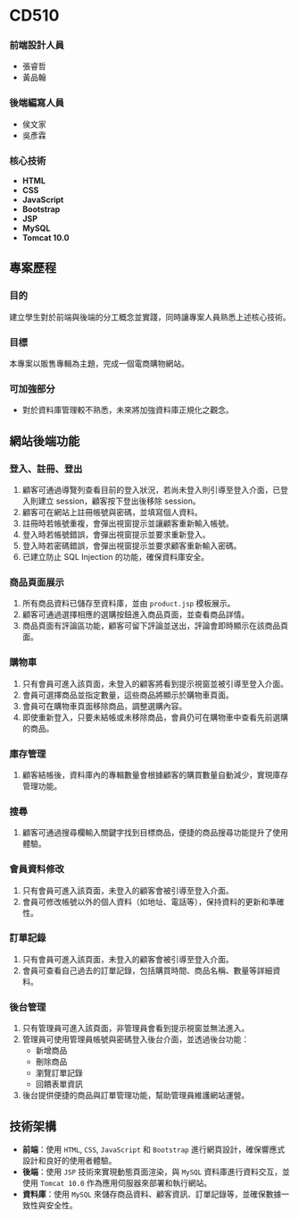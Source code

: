 # CD510

### 前端設計人員
- 張睿哲
- 黃品翰

### 後端編寫人員
- 侯文家
- 吳彥霖

### 核心技術
- **HTML**
- **CSS**
- **JavaScript**
- **Bootstrap**
- **JSP**
- **MySQL**
- **Tomcat 10.0**

## 專案歷程

### 目的
建立學生對於前端與後端的分工概念並實踐，同時讓專案人員熟悉上述核心技術。

### 目標
本專案以販售專輯為主題，完成一個電商購物網站。

### 可加強部分
- 對於資料庫管理較不熟悉，未來將加強資料庫正規化之觀念。

## 網站後端功能

### 登入、註冊、登出
1. 顧客可通過導覽列查看目前的登入狀況，若尚未登入則引導至登入介面，已登入則建立 session，顧客按下登出後移除 session。
2. 顧客可在網站上註冊帳號與密碼，並填寫個人資料。
3. 註冊時若帳號重複，會彈出視窗提示並讓顧客重新輸入帳號。
4. 登入時若帳號錯誤，會彈出視窗提示並要求重新登入。
5. 登入時若密碼錯誤，會彈出視窗提示並要求顧客重新輸入密碼。
6. 已建立防止 SQL Injection 的功能，確保資料庫安全。

### 商品頁面展示
1. 所有商品資料已儲存至資料庫，並由 `product.jsp` 模板展示。
2. 顧客可通過選擇相應的選購按鈕進入商品頁面，並查看商品詳情。
3. 商品頁面有評論區功能，顧客可留下評論並送出，評論會即時顯示在該商品頁面。

### 購物車
1. 只有會員可進入該頁面，未登入的顧客將看到提示視窗並被引導至登入介面。
2. 會員可選擇商品並指定數量，這些商品將顯示於購物車頁面。
3. 會員可在購物車頁面移除商品，調整選購內容。
4. 即使重新登入，只要未結帳或未移除商品，會員仍可在購物車中查看先前選購的商品。

### 庫存管理
1. 顧客結帳後，資料庫內的專輯數量會根據顧客的購買數量自動減少，實現庫存管理功能。

### 搜尋
1. 顧客可通過搜尋欄輸入關鍵字找到目標商品，便捷的商品搜尋功能提升了使用體驗。

### 會員資料修改
1. 只有會員可進入該頁面，未登入的顧客會被引導至登入介面。
2. 會員可修改帳號以外的個人資料（如地址、電話等），保持資料的更新和準確性。

### 訂單記錄
1. 只有會員可進入該頁面，未登入的顧客會被引導至登入介面。
2. 會員可查看自己過去的訂單記錄，包括購買時間、商品名稱、數量等詳細資料。

### 後台管理
1. 只有管理員可進入該頁面，非管理員會看到提示視窗並無法進入。
2. 管理員可使用管理員帳號與密碼登入後台介面，並透過後台功能：
   - 新增商品
   - 刪除商品
   - 瀏覽訂單記錄
   - 回饋表單資訊
3. 後台提供便捷的商品與訂單管理功能，幫助管理員維護網站運營。

## 技術架構

- **前端**：使用 `HTML`, `CSS`, `JavaScript` 和 `Bootstrap` 進行網頁設計，確保響應式設計和良好的使用者體驗。
- **後端**：使用 `JSP` 技術來實現動態頁面渲染，與 `MySQL` 資料庫進行資料交互，並使用 `Tomcat 10.0` 作為應用伺服器來部署和執行網站。
- **資料庫**：使用 `MySQL` 來儲存商品資料、顧客資訊、訂單記錄等，並確保數據一致性與安全性。
